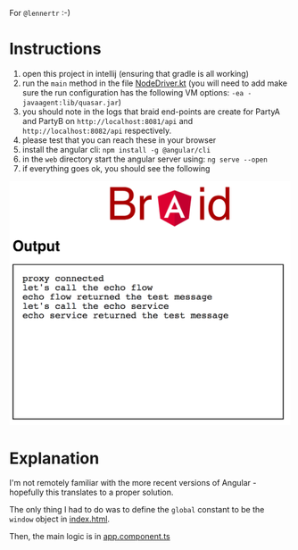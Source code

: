 For `@lennertr` :-)

# Instructions

1. open this project in intellij (ensuring that gradle is all working)
2. run the `main` method in the file [NodeDriver.kt](./cordapp/src/test/kotlin/com/template/NodeDriver.kt)
(you will need to add make sure the run configuration has the following VM options: `-ea -javaagent:lib/quasar.jar`)
3. you should note in the logs that braid end-points are create for PartyA and PartyB on `http://localhost:8081/api` and `http://localhost:8082/api` respectively.
4. please test that you can reach these in your browser
5. install the angular cli: `npm install -g @angular/cli`
6. in the `web` directory start the angular server using: `ng serve --open`
7. if everything goes ok, you should see the following 

![screenshot](screenshot.png)

# Explanation

I'm not remotely familiar with the more recent versions of Angular - hopefully this translates to a proper solution.

The only thing I had to do was to define the `global` constant to be the `window` object in [index.html](./web/src/index.html).

Then, the main logic is in [app.component.ts](./web/src/app/app.component.ts)



